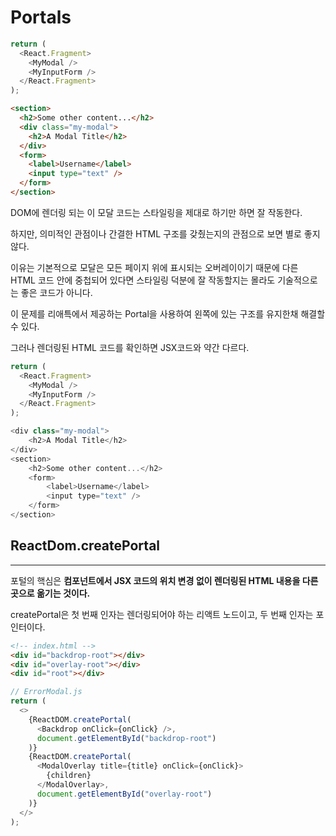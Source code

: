 # Portals

```javascript
return (
  <React.Fragment>
    <MyModal />
    <MyInputForm />
  </React.Fragment>
);
```

```html
<section>
  <h2>Some other content...</h2>
  <div class="my-modal">
    <h2>A Modal Title</h2>
  </div>
  <form>
    <label>Username</label>
    <input type="text" />
  </form>
</section>
```

DOM에 렌더링 되는 이 모달 코드는 스타일링을 제대로 하기만 하면 잘 작동한다.

하지만, 의미적인 관점이나 간결한 HTML 구조를 갖췄는지의 관점으로 보면 별로 좋지 않다.

이유는 기본적으로 모달은 모든 페이지 위에 표시되는 오버레이이기 때문에 다른 HTML 코드 안에 중첩되어 있다면 스타일링 덕분에 잘 작동할지는 몰라도 기술적으로는 좋은 코드가 아니다.

이 문제를 리애특에서 제공하는 Portal을 사용하여 왼쪽에 있는 구조를 유지한채 해결할 수 있다.

그러나 렌더링된 HTML 코드를 확인하면 JSX코드와 약간 다르다.

```javascript
return (
  <React.Fragment>
    <MyModal />
    <MyInputForm />
  </React.Fragment>
);
```

```javascript
<div class="my-modal">
    <h2>A Modal Title</h2>
</div>
<section>
    <h2>Some other content...</h2>
    <form>
        <label>Username</label>
        <input type="text" />
    </form>
</section>
```

## ReactDom.createPortal

---

포털의 핵심은 **컴포넌트에서 JSX 코드의 위치 변경 없이 렌더링된 HTML 내용을 다른 곳으로 옮기는 것이다.**

createPortal은 첫 번째 인자는 렌더링되어야 하는 리액트 노드이고, 두 번째 인자는 포인터이다.

```html
<!-- index.html -->
<div id="backdrop-root"></div>
<div id="overlay-root"></div>
<div id="root"></div>
```

```javascript
// ErrorModal.js
return (
  <>
    {ReactDOM.createPortal(
      <Backdrop onClick={onClick} />,
      document.getElementById("backdrop-root")
    )}
    {ReactDOM.createPortal(
      <ModalOverlay title={title} onClick={onClick}>
        {children}
      </ModalOverlay>,
      document.getElementById("overlay-root")
    )}
  </>
);
```
